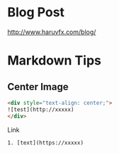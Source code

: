 # Blog Post
http://www.haruvfx.com/blog/

# Markdown Tips
## Center Image
```html
<div style="text-align: center;">
![test](http://xxxxx)
</div>
```

Link
```html
1. [text](https://xxxxx)
```
